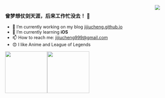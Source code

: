 <img align="right" src="https://github-readme-stats.vercel.app/api?username=jijiucheng&theme=blueberry&show_icons=true" />

<!--
参考链接：
https://github.com/anuraghazra/github-readme-stats

<img align="right" src="https://github-readme-stats.vercel.app/api?username=jijiucheng&theme=blueberry&show_icons=true&icon_color=CE1D2D&text_color=718096&bg_color=ffffff&hide_title=true" />
-->
<!--
<image align="left" src="曾梦想仗剑天涯，后来工作忙没去.jpeg" width="300px" height="300px" />
<image align="right" src="遥望远方.jpg" width="300px" height="300px" />
-->


### 曾梦想仗剑天涯，后来工作忙没去！ 👋

- 🔭 I’m currently working on my blog [jijiucheng.github.io](https://jijiucheng.github.io/)
- 🌱 I’m currently learning **iOS**
- 📫 How to reach me: jijiucheng999@gmail.com
- 😍 I like Anime and League of Legends


<img align="" height="137px" src="https://github-readme-stats.vercel.app/api?username=jijiucheng&&hide_title=true&hide_border=true&show_icons=true&include_all_commits=true&line_height=21&bg_color=0,EC6C6C,FFD479,FFFC79,73FA79&theme=graywhite&locale=cn" /><img align="" height="137px" src="https://github-readme-stats.vercel.app/api/top-langs/?username=jijiucheng&hide_title=true&hide_border=true&layout=compact&bg_color=0,73FA79,73FDFF,D783FF&theme=graywhite&locale=cn" />


<!--
**jijiucheng/jijiucheng** is a ✨ _special_ ✨ repository because its `README.md` (this file) appears on your GitHub profile.

Here are some ideas to get you started:

- 🔭 I’m currently working on [jijiucheng.github.io](https://jijiucheng.github.io/)
- 🌱 I’m currently learning iOS
- 👯 I’m looking to collaborate on ...
- 🤔 I’m looking for help with ...
- 💬 Ask me about ...
- 📫 How to reach me: ...
- 😄 Pronouns: ...
- ⚡ Fun fact: ...
-->
